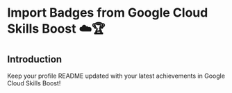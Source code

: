 # Import Badges from Google Cloud Skills Boost ☁️🏆
## Introduction
Keep your profile README updated with your latest achievements in Google Cloud Skills Boost!
